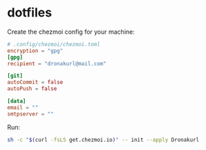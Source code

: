 # dotfiles

Create the chezmoi config for your machine:

```toml
# .config/chezmoi/chezmoi.toml
encryption = "gpg"
[gpg]
recipient = "dronakurl@mail.com"

[git]
autoCommit = false
autoPush = false

[data]
email = ""
smtpserver = ""
```

Run:

```bash
sh -c "$(curl -fsLS get.chezmoi.io)" -- init --apply Dronakurl
```

